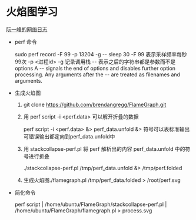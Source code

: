 # 火焰图学习

[阮一峰的网络日志](https://www.ruanyifeng.com/blog/2017/09/flame-graph.html)

* perf 命令

    sudo perf record -F 99 -p 13204 -g -- sleep 30
    -F 99 表示采样频率每秒99次
    -p <进程id>
    -g 记录调用栈
    -- 表示之后的字符串都是参数而不是options
    A -- signals the end of options and disables further option processing. Any arguments after the -- are treated as filenames and arguments.

* 生成火焰图

    1. git clone https://github.com/brendangregg/FlameGraph.git
    2. 用 perf script -i <perf.data> 可以解开折叠的数据

        perf script -i <perf.data> &> perf_data.unfold
        &> 符号可以表标准输出可错误输出都定向到perf_data.unfold中

    3. 用 stackcollapse-perf.pl 将 perf 解析出的内容 perf_data.unfold 中的符号进行折叠

        ./stackcollapse-perf.pl /tmp/perf_data.unfold &> /tmp/perf.folded
    
    4. 生成火焰图./flamegraph.pl /tmp/perf_data.folded > /root/perf.svg

* 简化命令

    perf script | /home/ubuntu/FlameGraph/stackcollapse-perf.pl | /home/ubuntu/FlameGraph/flamegraph.pl > process.svg